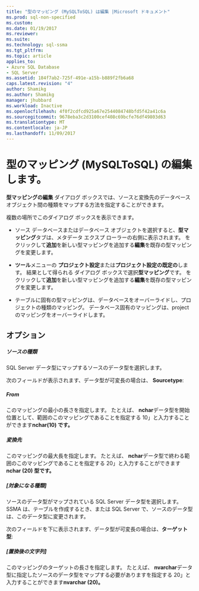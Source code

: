 ```yaml
---
title: "型のマッピング (MySQLToSQL) は編集 |Microsoft ドキュメント"
ms.prod: sql-non-specified
ms.custom: 
ms.date: 01/19/2017
ms.reviewer: 
ms.suite: 
ms.technology: sql-ssma
ms.tgt_pltfrm: 
ms.topic: article
applies_to:
- Azure SQL Database
- SQL Server
ms.assetid: 184f7ab2-725f-491e-a15b-b889f2fb6a68
caps.latest.revision: "4"
author: Shamikg
ms.author: Shamikg
manager: jhubbard
ms.workload: Inactive
ms.openlocfilehash: 4f0f2cdfcd925a67e2544084748bfd5f42a41c6a
ms.sourcegitcommit: 9678eba3c2d3100cef408c69bcfe76df49803d63
ms.translationtype: MT
ms.contentlocale: ja-JP
ms.lasthandoff: 11/09/2017
---
```

# <a name="edit-type-mapping-mysqltosql"></a>型のマッピング (MySQLToSQL) の編集します。
**型マッピングの編集** ダイアログ ボックスでは、ソースと変換先のデータベース オブジェクト間の種類をマップする方法を指定することができます。  
  
複数の場所でこのダイアログ ボックスを表示できます。  
  
-   ソース データベースまたはデータベース オブジェクトを選択すると、**型マッピング**タブは、メタデータ エクスプ ローラーの右側に表示されます。 をクリックして**追加**を新しい型マッピングを追加する**編集**を既存の型マッピングを変更します。  
  
-   **ツール**メニューの **プロジェクト設定**または**プロジェクト設定の既定の**します。 結果として得られる ダイアログ ボックスで選択**型マッピング**です。 をクリックして**追加**を新しい型マッピングを追加する**編集**を既存の型マッピングを変更します。  
  
-   テーブルに固有の型マッピングは、データベースをオーバーライドし、プロジェクトの種類のマッピング。 データベース固有のマッピングは、project のマッピングをオーバーライドします。  
  
## <a name="options"></a>オプション  
  
##### <a name="source-type"></a>ソースの種類  
SQL Server データ型にマップするソースのデータ型を選択します。  
  
次のフィールドが表示されます、データ型が可変長の場合は、 **Sourcetype**:  
  
##### <a name="from"></a>From  
このマッピングの最小の長さを指定します。 たとえば、 **nchar**データ型を開始位置として、範囲のこのマッピングであることを指定する 10」と入力することができます**nchar(10) です。**  
  
##### <a name="to"></a>変換先  
このマッピングの最大長を指定します。 たとえば、 **nchar**データ型で終わる範囲のこのマッピングであることを指定する 20」と入力することができます**nchar (20) 型です。**  
  
##### <a name="target-type"></a>[対象になる種類]  
ソースのデータ型がマップされている SQL Server データ型を選択します。 SSMA は、テーブルを作成するとき、または SQL Server で、ソースのデータ型は、このデータ型に変更されます。  
  
次のフィールドを下に表示されます、データ型が可変長の場合は、**ターゲット型**:  
  
##### <a name="replace-with"></a>[置換後の文字列]  
このマッピングのターゲットの長さを指定します。 たとえば、 **nvarchar**データ型に指定したソースのデータ型をマップする必要がありますを指定する 20」と入力することができます**nvarchar (20)。**  
  
